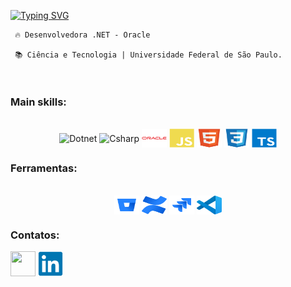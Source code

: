 [![Typing SVG](https://readme-typing-svg.herokuapp.com/?color=005AAF&size=35&center=true&vCenter=true&width=1000&lines=Hi,+my+name+is+Brenda+Costa;Dev+Back+End;+:%29)](https://git.io/typing-svg)


  <p>
    
     🔥 Desenvolvedora .NET - Oracle
  
     📚 Ciência e Tecnologia | Universidade Federal de São Paulo.
    
  </p>

<br>
  
### Main skills:
<div style="display: inline_block" align="center"><br>
  <img align="center" alt="Dotnet" height="30" width="40" src="https://cdn.jsdelivr.net/gh/devicons/devicon/icons/dot-net/dot-net-original-wordmark.svg" />
  <img align="center" alt="Csharp" height="30" width="40" src="https://cdn.jsdelivr.net/gh/devicons/devicon/icons/csharp/csharp-original.svg" />
  <img align="center" alt="Oracle" height="30" width="40" src="https://raw.githubusercontent.com/devicons/devicon/master/icons/oracle/oracle-original.svg">
  <img align="center" alt="Javascript" height="30" width="40" src="https://raw.githubusercontent.com/devicons/devicon/master/icons/javascript/javascript-plain.svg" />
  <img align="center" alt="HTML" height="30" width="40" src="https://raw.githubusercontent.com/devicons/devicon/master/icons/html5/html5-original.svg" />
  <img align="center" alt="CSS" height="30" width="40" src="https://raw.githubusercontent.com/devicons/devicon/master/icons/css3/css3-original.svg" />
  <img align="center" alt="Typescript" height="30" width="40" src="https://raw.githubusercontent.com/devicons/devicon/master/icons/typescript/typescript-original.svg">
</div>

### Ferramentas:
<div style="display: inline_block" align="center"><br>
  <img align="center" alt="Bitbucket" height="30" width="40" src="https://raw.githubusercontent.com/devicons/devicon/master/icons/bitbucket/bitbucket-original.svg" />
  <img align="center" alt="Confluence" height="30" width="40" src="https://raw.githubusercontent.com/devicons/devicon/master/icons/confluence/confluence-original.svg" />
  <img align="center" alt="Jira" height="30" width="40" src="https://raw.githubusercontent.com/devicons/devicon/master/icons/jira/jira-original.svg" />
  <img align="center" alt="VSCode" height="30" width="40" src="https://raw.githubusercontent.com/devicons/devicon/master/icons/vscode/vscode-original.svg" />
</div>

### Contatos:

<div style="display: inline_block">
  
<a href="mailto:brendalmfcosta@gmail.com" target="_blank" style="text-decoration:none;"><img align="center" height="40" width="40" src="https://encrypted-tbn0.gstatic.com/images?q=tbn:ANd9GcTS0M6ggYz32UW39FkUpTPAqSnNOeCR9YDNZ5bN6iog1RE8sLUbsuzt8O-d02CowQ3pS3Q&usqp=CAU"></a>
<a href="https://www.linkedin.com/in/brenda-costa-dev/" target="_blank" style="text-decoration:none;" ><img align="center" height="40" width="40" src="https://raw.githubusercontent.com/devicons/devicon/master/icons/linkedin/linkedin-original.svg"></a>  
</div>
